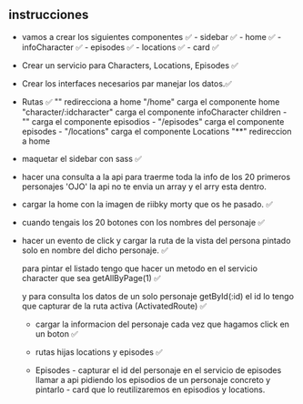 ## instrucciones 
- vamos a crear los siguientes componentes ✅
             - sidebar ✅
             - home ✅
             - infoCharacter  ✅
                  - episodes ✅
                  - locations ✅
                  - card ✅
-  Crear un servicio para Characters, Locations, Episodes ✅
-  Crear los interfaces necesarios par manejar los datos.✅
-  Rutas ✅
          "" redirecciona a home
          "/home" carga el componente home
          "character/:idcharacter" carga el componente infoCharacter
             children   - "" carga el componente episodios 
                        - "/episodes"  carga el componente episodes
                        - "/locations" carga el componente Locations
          "**" redireccion a home

 - maquetar el sidebar con sass  ✅
- hacer una consulta a la api para traerme toda la info de los 20  primeros personajes
    'OJO' la api no te envia un array y el arry esta dentro.
- cargar la home con la imagen de riibky morty que os he pasado.  ✅
- cuando tengais los 20 botones con los nombres del personaje  ✅
- hacer un evento de click y cargar la ruta de la vista del persona pintado solo en nombre del dicho personaje.  ✅

  para pintar el listado tengo que hacer un metodo en el servicio character que sea getAllByPage(1)  ✅

  y para consulta los datos de un solo personaje getById(:id) el id lo tengo que capturar de la ruta activa (ActivatedRoute)  ✅

  - cargar la informacion del personaje cada vez que hagamos click en un boton  ✅

  - rutas hijas locations y episodes  ✅

  - Episodes 
        - capturar el id del personaje en el servicio de episodes llamar a api pidiendo los episodios de un personaje concreto y pintarlo
              - card que lo reutilizaremos en episodios y locations.


  

